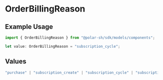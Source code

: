 # OrderBillingReason

## Example Usage

```typescript
import { OrderBillingReason } from "@polar-sh/sdk/models/components";

let value: OrderBillingReason = "subscription_cycle";
```

## Values

```typescript
"purchase" | "subscription_create" | "subscription_cycle" | "subscription_update"
```